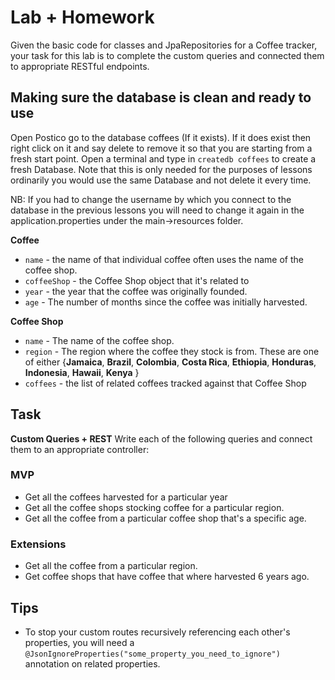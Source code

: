# Lab + Homework

Given the basic code for classes and JpaRepositories for a Coffee tracker, your task for this lab is to complete the custom queries and connected them to appropriate RESTful endpoints.

## Making sure the database is clean and ready to use

Open Postico go to the database coffees (If it exists).
If it does exist then right click on it and say delete to remove it so that you are starting from a fresh start point.
Open a terminal and type in ```createdb coffees``` to create a fresh Database.
Note that this is only needed for the purposes of lessons ordinarily you would use the same Database and not delete it every time.

NB: If you had to change the username by which you connect to the database in the previous lessons you will need to change it again in the application.properties under the main->resources folder.

**Coffee**

- `name` - the name of that individual coffee often uses the name of the coffee shop. 
- `coffeeShop` - the Coffee Shop object that it's related to
- `year` - the year that the coffee was originally founded.
- `age` - The number of months since the coffee was initially harvested.

**Coffee Shop**

- `name` - The name of the coffee shop.
- `region` - The region where the coffee they stock is from. These are one of either {**Jamaica**, **Brazil**, **Colombia**, **Costa Rica**, **Ethiopia**, **Honduras**, **Indonesia**, **Hawaii**, **Kenya** }
- `coffees` - the list of related coffees tracked against that Coffee Shop

## Task

**Custom Queries + REST** Write each of the following queries and connect them to an appropriate controller:

### MVP
  * Get all the coffees harvested for a particular year
  * Get all the coffee shops stocking coffee for a particular region.
  * Get all the coffee from a particular coffee shop that's a specific age.
  
###  Extensions
  * Get all the coffee from a particular region. 
  * Get coffee shops that have coffee that where harvested 6 years ago.



## Tips
* To stop your custom routes recursively referencing each other's properties, you will need a `@JsonIgnoreProperties("some_property_you_need_to_ignore")` annotation on related properties.


